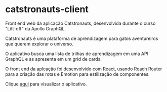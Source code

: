 # catstronauts-client
Front end web da aplicação Catstronauts, desenvolvida durante o curso "Lift-off" da Apollo GraphQL.

Catstronauts é uma plataforma de aprendizagem para gatos aventureiros que querem explorar o universo.

O aplicativo busca uma lista de trilhas de aprendizagem em uma API GraphQL e as apresenta em um grid de cards.

O front end da aplcação foi desenvolvido com React, usando Reach Router para a criação das rotas e Emotion para estilização de componentes.

Clique [aqui](https://catstronauts-client-theta.vercel.app) para visualizar o aplicativo.
